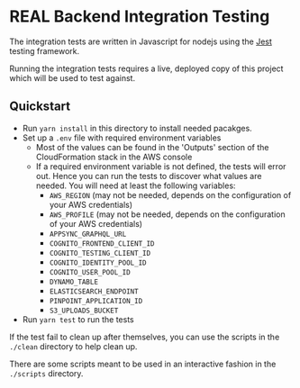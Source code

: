 # REAL Backend Integration Testing

The integration tests are written in Javascript for nodejs using the [Jest](https://jestjs.io) testing framework.

Running the integration tests requires a live, deployed copy of this project which will be used to test against.

## Quickstart

- Run `yarn install` in this directory to install needed pacakges.
- Set up a `.env` file with required environment variables
  - Most of the values can be found in the 'Outputs' section of the CloudFormation stack in the AWS console
  - If a required environment variable is not defined, the tests will error out. Hence you can run the tests to discover what values are needed. You will need at least the following variables:
    - `AWS_REGION` (may not be needed, depends on the configuration of your AWS credentials)
    - `AWS_PROFILE` (may not be needed, depends on the configuration of your AWS credentials)
    - `APPSYNC_GRAPHQL_URL`
    - `COGNITO_FRONTEND_CLIENT_ID`
    - `COGNITO_TESTING_CLIENT_ID`
    - `COGNITO_IDENTITY_POOL_ID`
    - `COGNITO_USER_POOL_ID`
    - `DYNAMO_TABLE`
    - `ELASTICSEARCH_ENDPOINT`
    - `PINPOINT_APPLICATION_ID`
    - `S3_UPLOADS_BUCKET`
- Run `yarn test` to run the tests

If the test fail to clean up after themselves, you can use the scripts in the `./clean` directory to help clean up.

There are some scripts meant to be used in an interactive fashion in the `./scripts` directory.
